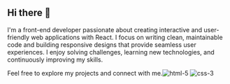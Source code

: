 ## Hi there 👋

I'm a front-end developer passionate about creating interactive and user-friendly web applications with React. I focus on writing clean, maintainable code and building responsive designs that provide seamless user experiences. I enjoy solving challenges, learning new technologies, and continuously improving my skills.

Feel free to explore my projects and connect with me.![html-5](https://github.com/user-attachments/assets/bf2baa4f-9e26-4424-b4d3-a7ad0d15c2cc)
![css-3](https://github.com/user-attachments/assets/05f02708-882f-41e6-8049-df7a4d2ec333)
